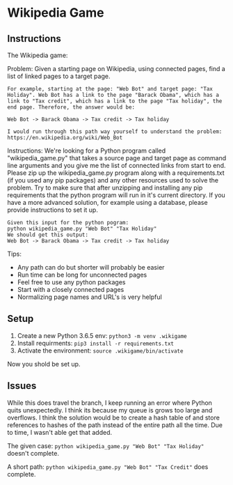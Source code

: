 # Wikipedia Game

## Instructions

The Wikipedia game:

Problem: 
	Given a starting page on Wikipedia, using connected pages, find a list of linked pages to a target page.

	For example, starting at the page: "Web Bot" and target page: "Tax Holiday". Web Bot has a link to the page "Barack Obama", which has a link to "Tax credit", which has a link to the page "Tax holiday", the end page. Therefore, the answer would be:

	Web Bot -> Barack Obama -> Tax credit -> Tax holiday

	I would run through this path way yourself to understand the problem:
	https://en.wikipedia.org/wiki/Web_Bot

Instructions:
	We're looking for a Python program called "wikipedia_game.py" that takes a source page and target page as command line arguments and you give me the list of connected links from start to end. Please zip up the wikipedia_game.py program along with a requirements.txt (if you used any pip packages) and any other resources used to solve the problem. Try to make sure that after unzipping and installing any pip requirements that the python program will run in it's current directory. If you have a more advanced solution, for example using a database, please provide instructions to set it up.

	Given this input for the python pogram:
	python wikipedia_game.py "Web Bot" "Tax Holiday"
	We should get this output:
	Web Bot -> Barack Obama -> Tax credit -> Tax holiday

Tips:
 - Any path can do but shorter will probably be easier
 - Run time can be long for unconnected pages
 - Feel free to use any python packages
 - Start with a closely connected pages
 - Normalizing page names and URL's is very helpful


## Setup

1. Create a new Python 3.6.5 env: `python3 -m venv .wikigame`
2. Install requirments: `pip3 install -r requirements.txt`
3. Activate the environment: `source .wikigame/bin/activate`

Now you shold be set up.

## Issues
While this does travel the branch, I keep running an error where Python quits unexpectedly. I think its because my queue is grows too large and overflows. I think the solution would be to create a hash table of and store references to hashes of the path instead of the entire path all the time. Due to time, I wasn't able get that added.

The given case: 
`python wikipedia_game.py "Web Bot" "Tax Holiday"`
doesn't complete.


A short path: `python wikipedia_game.py "Web Bot" "Tax Credit"` does complete.

